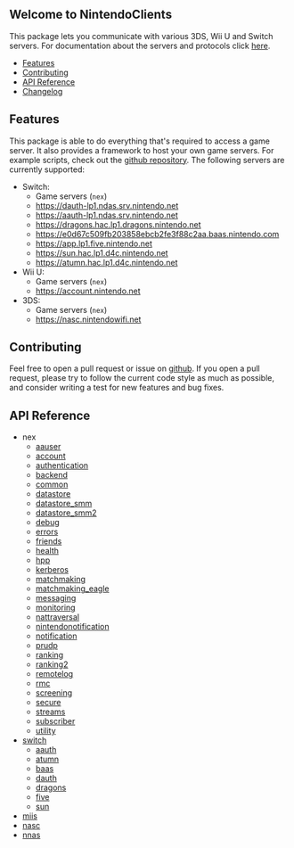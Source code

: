 
## Welcome to NintendoClients

This package lets you communicate with various 3DS, Wii U and Switch servers. For documentation about the servers and protocols click [here](https://github.com/kinnay/nintendo/wiki).

* [Features](#features)
* [Contributing](#contributing)
* [API Reference](#api-reference)
* [Changelog](changelog)

## Features
This package is able to do everything that's required to access a game server. It also provides a framework to host your own game servers. For example scripts, check out the [github repository](https://github.com/kinnay/nintendo). The following servers are currently supported:

* Switch:
	* Game servers (`nex`)
	* https://dauth-lp1.ndas.srv.nintendo.net
	* https://aauth-lp1.ndas.srv.nintendo.net
	* https://dragons.hac.lp1.dragons.nintendo.net
	* https://e0d67c509fb203858ebcb2fe3f88c2aa.baas.nintendo.com
	* https://app.lp1.five.nintendo.net
	* https://sun.hac.lp1.d4c.nintendo.net
	* https://atumn.hac.lp1.d4c.nintendo.net
* Wii U:
	* Game servers (`nex`)
	* https://account.nintendo.net
* 3DS:
	* Game servers (`nex`)
	* https://nasc.nintendowifi.net

## Contributing
Feel free to open a pull request or issue on [github](https://github.com/kinnay/nintendo). If you open a pull request, please try to follow the current code style as much as possible, and consider writing a test for new features and bug fixes.

## API Reference

* nex
	* [aauser](reference/nex/aauser.md)
	* [account](reference/nex/account.md)
	* [authentication](reference/nex/authentication.md)
	* [backend](reference/nex/backend.md)
	* [common](reference/nex/common.md)
	* [datastore](reference/nex/datastore.md)
	* [datastore_smm](reference/nex/datastore_smm.md)
	* [datastore_smm2](reference/nex/datastore_smm2.md)
	* [debug](reference/nex/debug.md)
	* [errors](reference/nex/errors.md)
	* [friends](reference/nex/friends.md)
	* [health](reference/nex/health.md)
	* [hpp](reference/nex/hpp.md)
	* [kerberos](reference/nex/kerberos.md)
	* [matchmaking](reference/nex/matchmaking.md)
	* [matchmaking_eagle](reference/nex/matchmaking_eagle.md)
	* [messaging](reference/nex/messaging.md)
	* [monitoring](reference/nex/monitoring.md)
	* [nattraversal](reference/nex/nattraversal.md)
	* [nintendonotification](reference/nex/nintendonotification.md)
	* [notification](reference/nex/notification.md)
	* [prudp](reference/nex/prudp.md)
	* [ranking](reference/nex/ranking.md)
	* [ranking2](reference/nex/ranking2.md)
	* [remotelog](reference/nex/remotelog.md)
	* [rmc](reference/nex/rmc.md)
	* [screening](reference/nex/screening.md)
	* [secure](reference/nex/secure.md)
	* [streams](reference/nex/streams.md)
	* [subscriber](reference/nex/subscriber.md)
	* [utility](reference/nex/utility.md)
* [switch](reference/switch.md)
	* [aauth](reference/switch/aauth.md)
	* [atumn](reference/switch/atumn.md)
	* [baas](reference/switch/baas.md)
	* [dauth](reference/switch/dauth.md)
	* [dragons](reference/switch/dragons.md)
	* [five](reference/switch/five.md)
	* [sun](reference/switch/sun.md)
* [miis](reference/miis.md)
* [nasc](reference/nasc.md)
* [nnas](reference/nnas.md)
